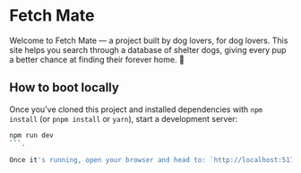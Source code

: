 # Fetch Mate

Welcome to Fetch Mate — a project built by dog lovers, for dog lovers. This site helps you search through a database of shelter dogs, giving every pup a better chance at finding their forever home. 🏡

## How to boot locally

Once you've cloned this project and installed dependencies with `npm install` (or `pnpm install` or `yarn`), start a development server:

```bash
npm run dev
```.

Once it's running, open your browser and head to: `http://localhost:5173`.
